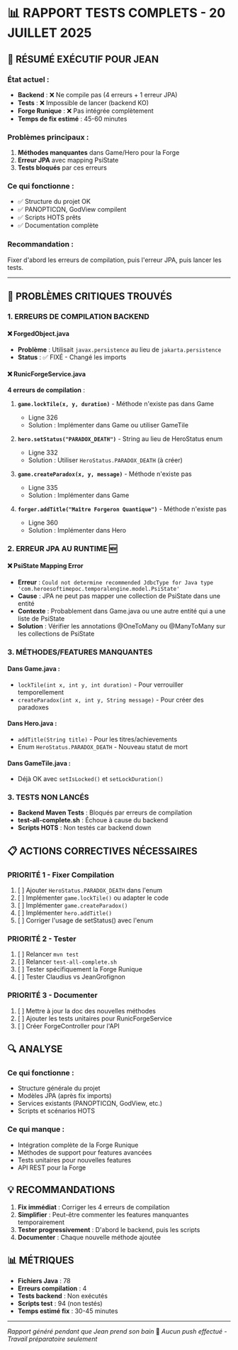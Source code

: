 # 📊 RAPPORT TESTS COMPLETS - 20 JUILLET 2025

## 🎯 RÉSUMÉ EXÉCUTIF POUR JEAN

### État actuel :
- **Backend** : ❌ Ne compile pas (4 erreurs + 1 erreur JPA)
- **Tests** : ❌ Impossible de lancer (backend KO)
- **Forge Runique** : ❌ Pas intégrée complètement
- **Temps de fix estimé** : 45-60 minutes

### Problèmes principaux :
1. **Méthodes manquantes** dans Game/Hero pour la Forge
2. **Erreur JPA** avec mapping PsiState
3. **Tests bloqués** par ces erreurs

### Ce qui fonctionne :
- ✅ Structure du projet OK
- ✅ PANOPTICΩN, GodView compilent
- ✅ Scripts HOTS prêts
- ✅ Documentation complète

### Recommandation :
Fixer d'abord les erreurs de compilation, puis l'erreur JPA, puis lancer les tests.

---

## 🚨 PROBLÈMES CRITIQUES TROUVÉS

### 1. ERREURS DE COMPILATION BACKEND

#### ❌ ForgedObject.java
- **Problème** : Utilisait `javax.persistence` au lieu de `jakarta.persistence`
- **Status** : ✅ FIXÉ - Changé les imports

#### ❌ RunicForgeService.java
**4 erreurs de compilation** :

1. **`game.lockTile(x, y, duration)`** - Méthode n'existe pas dans Game
   - Ligne 326
   - Solution : Implémenter dans Game ou utiliser GameTile

2. **`hero.setStatus("PARADOX_DEATH")`** - String au lieu de HeroStatus enum
   - Ligne 332
   - Solution : Utiliser `HeroStatus.PARADOX_DEATH` (à créer)

3. **`game.createParadox(x, y, message)`** - Méthode n'existe pas
   - Ligne 335
   - Solution : Implémenter dans Game

4. **`forger.addTitle("Maître Forgeron Quantique")`** - Méthode n'existe pas
   - Ligne 360
   - Solution : Implémenter dans Hero

### 2. ERREUR JPA AU RUNTIME 🆕

#### ❌ PsiState Mapping Error
- **Erreur** : `Could not determine recommended JdbcType for Java type 'com.heroesoftimepoc.temporalengine.model.PsiState'`
- **Cause** : JPA ne peut pas mapper une collection de PsiState dans une entité
- **Contexte** : Probablement dans Game.java ou une autre entité qui a une liste de PsiState
- **Solution** : Vérifier les annotations @OneToMany ou @ManyToMany sur les collections de PsiState

### 3. MÉTHODES/FEATURES MANQUANTES

#### Dans Game.java :
- `lockTile(int x, int y, int duration)` - Pour verrouiller temporellement
- `createParadox(int x, int y, String message)` - Pour créer des paradoxes

#### Dans Hero.java :
- `addTitle(String title)` - Pour les titres/achievements
- Enum `HeroStatus.PARADOX_DEATH` - Nouveau statut de mort

#### Dans GameTile.java :
- Déjà OK avec `setIsLocked()` et `setLockDuration()`

### 3. TESTS NON LANCÉS

- **Backend Maven Tests** : Bloqués par erreurs de compilation
- **test-all-complete.sh** : Échoue à cause du backend
- **Scripts HOTS** : Non testés car backend down

## 📋 ACTIONS CORRECTIVES NÉCESSAIRES

### PRIORITÉ 1 - Fixer Compilation
1. [ ] Ajouter `HeroStatus.PARADOX_DEATH` dans l'enum
2. [ ] Implémenter `game.lockTile()` ou adapter le code
3. [ ] Implémenter `game.createParadox()`
4. [ ] Implémenter `hero.addTitle()`
5. [ ] Corriger l'usage de setStatus() avec l'enum

### PRIORITÉ 2 - Tester
1. [ ] Relancer `mvn test`
2. [ ] Relancer `test-all-complete.sh`
3. [ ] Tester spécifiquement la Forge Runique
4. [ ] Tester Claudius vs JeanGrofignon

### PRIORITÉ 3 - Documenter
1. [ ] Mettre à jour la doc des nouvelles méthodes
2. [ ] Ajouter les tests unitaires pour RunicForgeService
3. [ ] Créer ForgeController pour l'API

## 🔍 ANALYSE

### Ce qui fonctionne :
- Structure générale du projet
- Modèles JPA (après fix imports)
- Services existants (PANOPTICΩN, GodView, etc.)
- Scripts et scénarios HOTS

### Ce qui manque :
- Intégration complète de la Forge Runique
- Méthodes de support pour features avancées
- Tests unitaires pour nouvelles features
- API REST pour la Forge

## 💡 RECOMMANDATIONS

1. **Fix immédiat** : Corriger les 4 erreurs de compilation
2. **Simplifier** : Peut-être commenter les features manquantes temporairement
3. **Tester progressivement** : D'abord le backend, puis les scripts
4. **Documenter** : Chaque nouvelle méthode ajoutée

## 📊 MÉTRIQUES

- **Fichiers Java** : 78
- **Erreurs compilation** : 4
- **Tests backend** : Non exécutés
- **Scripts test** : 94 (non testés)
- **Temps estimé fix** : 30-45 minutes

---

*Rapport généré pendant que Jean prend son bain* 🛁
*Aucun push effectué - Travail préparatoire seulement* 